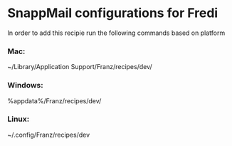 # SnappMail configurations for Fredi
In order to add this recipie run the following commands based on platform

### Mac:
~/Library/Application Support/Franz/recipes/dev/

### Windows: 
%appdata%/Franz/recipes/dev/

### Linux: 
~/.config/Franz/recipes/dev
